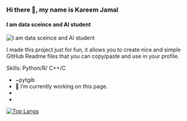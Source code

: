 
### Hi there 👋, my name is Kareem Jamal
#### I am data sceince and AI student
![I am data sceince and AI student](https://arturssmirnovs.github.io/github-profile-readme-generator/images/banner.png)

I made this project just for fun, it allows you to create nice and simple GitHub Readme files that you can copy/paste and use in your profile.

Skills: Python/R/ C++/C
- ~pytgib 
- 🔭 I’m currently working on this page. 
-
-


[![Top Langs](https://github-readme-stats.vercel.app/api/top-langs/?username=kareem743)](https://github.com/anuraghazra/github-readme-stats)

